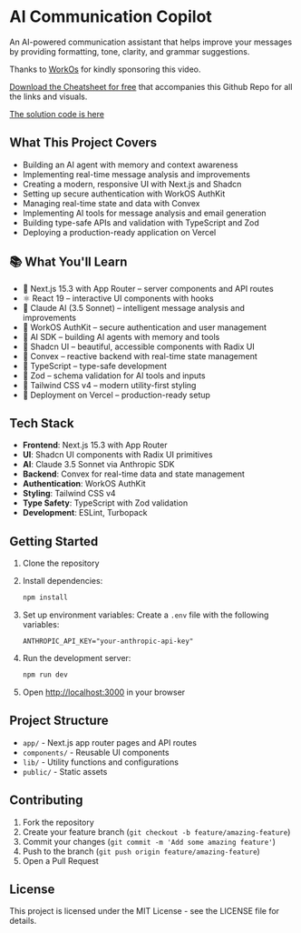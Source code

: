 # AI Communication Copilot

An AI-powered communication assistant that helps improve your messages by providing formatting, tone, clarity, and grammar suggestions.

Thanks to [WorkOs](https://dub.sh/workos-authkit) for kindly sponsoring this video.

[Download the Cheatsheet for free](https://dub.sh/agent-copilot) that accompanies this Github Repo for all the links and visuals.

[The solution code is here](/solution/index.ts)

## What This Project Covers

- Building an AI agent with memory and context awareness
- Implementing real-time message analysis and improvements
- Creating a modern, responsive UI with Next.js and Shadcn
- Setting up secure authentication with WorkOS AuthKit
- Managing real-time state and data with Convex
- Implementing AI tools for message analysis and email generation
- Building type-safe APIs and validation with TypeScript and Zod
- Deploying a production-ready application on Vercel

## 📚 What You'll Learn

- 🚀 Next.js 15.3 with App Router – server components and API routes
- ⚛️ React 19 – interactive UI components with hooks
- 🤖 Claude AI (3.5 Sonnet) – intelligent message analysis and improvements
- 🔐 WorkOS AuthKit – secure authentication and user management
- 🧠 AI SDK – building AI agents with memory and tools
- 🎨 Shadcn UI – beautiful, accessible components with Radix UI
- 💾 Convex – reactive backend with real-time state management
- 📜 TypeScript – type-safe development
- 👀 Zod – schema validation for AI tools and inputs
- 💅 Tailwind CSS v4 – modern utility-first styling
- 🚀 Deployment on Vercel – production-ready setup

## Tech Stack

- **Frontend**: Next.js 15.3 with App Router
- **UI**: Shadcn UI components with Radix UI primitives
- **AI**: Claude 3.5 Sonnet via Anthropic SDK
- **Backend**: Convex for real-time data and state management
- **Authentication**: WorkOS AuthKit
- **Styling**: Tailwind CSS v4
- **Type Safety**: TypeScript with Zod validation
- **Development**: ESLint, Turbopack

## Getting Started

1. Clone the repository
2. Install dependencies:

   ```bash
   npm install
   ```

3. Set up environment variables:
   Create a `.env` file with the following variables:

   ```
   ANTHROPIC_API_KEY="your-anthropic-api-key"
   ```

4. Run the development server:

   ```bash
   npm run dev
   ```

5. Open [http://localhost:3000](http://localhost:3000) in your browser

## Project Structure

- `app/` - Next.js app router pages and API routes
- `components/` - Reusable UI components
- `lib/` - Utility functions and configurations
- `public/` - Static assets

## Contributing

1. Fork the repository
2. Create your feature branch (`git checkout -b feature/amazing-feature`)
3. Commit your changes (`git commit -m 'Add some amazing feature'`)
4. Push to the branch (`git push origin feature/amazing-feature`)
5. Open a Pull Request

## License

This project is licensed under the MIT License - see the LICENSE file for details.
